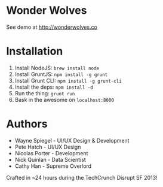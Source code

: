 # Wonder Wolves

See demo at http://wonderwolves.co

# Installation

1. Install NodeJS: `brew install node`
2. Install GruntJS: `npm install -g grunt`
3. Install Grunt CLI: `npm install -g grunt-cli`
4. Install the deps: `npm install -d`
5. Run the thing: `grunt run`
6. Bask in the awesome on `localhost:8000`

# Authors

- Wayne Spiegel - UI/UX Design & Development
- Pete Hatch - UI/UX Design
- Nicolas Porter - Development
- Nick Quinlan - Data Scientist
- Cathy Han - Supreme Overlord

Crafted in ~24 hours during the TechCrunch Disrupt SF 2013!
